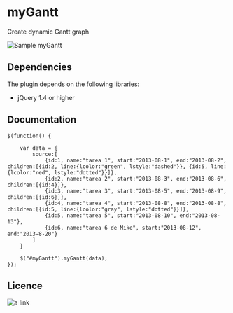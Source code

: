 myGantt
=======

Create dynamic Gantt graph

![Sample myGantt](https://raw.github.com/mikeroguez/myGantt/master/css/imgs/gantt.png)

Dependencies
------------
The plugin depends on the following libraries:

- jQuery 1.4 or higher

Documentation
-------------
```
$(function() {

	var data = {
		source:[
			{id:1, name:"tarea 1", start:"2013-08-1", end:"2013-08-2",  children:[{id:2, line:{lcolor:"green", lstyle:"dashed"}}, {id:5, line:{lcolor:"red", lstyle:"dotted"}}]},
			{id:2, name:"tarea 2", start:"2013-08-3", end:"2013-08-6", children:[{id:4}]},
			{id:3, name:"tarea 3", start:"2013-08-5", end:"2013-08-9", children:[{id:6}]},
			{id:4, name:"tarea 4", start:"2013-08-8", end:"2013-08-8", children:[{id:5, line:{lcolor:"gray", lstyle:"dotted"}}]},
			{id:5, name:"tarea 5", start:"2013-08-10", end:"2013-08-13"},
			{id:6, name:"tarea 6 de Mike", start:"2013-08-12", end:"2013-8-20"}
		]
	}

	$("#myGantt").myGantt(data);
});
```

Licence
-------

![a link](https://raw.github.com/mikeroguez/myGantt/master/LICENSE)
